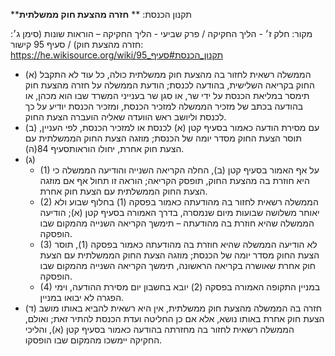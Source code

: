 **תקנון הכנסת: **
**חזרה מהצעת חוק ממשלתית**

מקור: חלק ז׳ - הליך החקיקה / פרק שביעי - הליך החקיקה – הוראות שונות (סימן ג׳: חזרה מהצעת חוק) / סעיף 95
קישור: https://he.wikisource.org/wiki/תקנון_הכנסת#סעיף_95

 * (א) הממשלה רשאית לחזור בה מהצעת חוק ממשלתית כולה, כל עוד לא התקבל החוק בקריאה השלישית, בהודעה לכנסת; הודעת הממשלה על חזרה מהצעת חוק תימסר במליאת הכנסת על ידי שר, או סגן שר בענייני המשרד שבו הוא מכהן, או בהודעה בכתב של מזכיר הממשלה למזכיר הכנסת, ומזכיר הכנסת יודיע על כך לכנסת וליושב ראש הוועדה שאליה הועברה הצעת החוק.
 * (ב) עם מסירת הודעה כאמור בסעיף קטן (א) לכנסת או למזכיר הכנסת, לפי העניין, תוסר הצעת החוק מסדר יומה של הכנסת; מוזגה הצעת החוק הממשלתית עם הצעת חוק אחרת, יחולו הוראותסעיף 84(ה).
 * (ג) 
   * (1) על אף האמור בסעיף קטן (ב), החלה הקריאה השנייה והודיעה הממשלה כי היא חוזרת בה מהצעת החוק, תופסק הקריאה; הוראה זו תחול אף אם מוזגה הצעת החוק הממשלתית עם הצעת חוק אחרת.
   * (2) הממשלה רשאית לחזור בה מהודעתה כאמור בפסקה (1) בחלוף שבוע ולא יאוחר משלושה שבועות מיום שנמסרה, בדרך האמורה בסעיף קטן (א); הודיעה הממשלה שהיא חוזרת בה מהודעתה – תימשך הקריאה השנייה מהמקום שבו הופסקה.
   * (3) לא הודיעה הממשלה שהיא חוזרת בה מהודעתה כאמור בפסקה (1), תוסר הצעת החוק מסדר יומה של הכנסת; מוזגה הצעת החוק הממשלתית עם הצעת חוק אחרת שאושרה בקריאה הראשונה, תימשך הקריאה השנייה מהמקום שבו הופסקה.
   * (4) במניין התקופה האמורה בפסקה (2) יובא בחשבון יום מסירת ההודעה, וימי הפגרה לא יבואו במניין.
 * (ד) חזרה בה הממשלה מהצעת חוק ממשלתית, אין היא רשאית להביא באותו מושב הצעת חוק אחרת באותו נושא, אלא אם כן החליטה ועדת הכנסת להתיר זאת; ואולם, הממשלה רשאית לחזור בה מחזרתה בהודעה כאמור בסעיף קטן (א), והליכי החקיקה יימשכו מהמקום שבו הופסקו.
